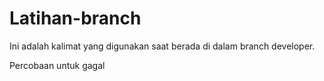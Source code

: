 # Latihan-branch
Ini adalah kalimat yang digunakan saat berada di dalam branch developer.

Percobaan untuk gagal
